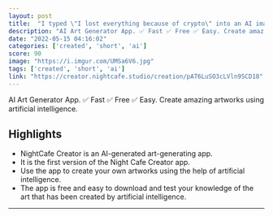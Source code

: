 ```yaml
---
layout: post
title:  "I typed \"I lost everything because of crypto\" into an AI image generator and this is what I got..."
description: "AI Art Generator App. ✅ Fast ✅ Free ✅ Easy. Create amazing artworks using artificial intelligence."
date: "2022-05-15 04:16:02"
categories: ['created', 'short', 'ai']
score: 90
image: "https://i.imgur.com/UMSa6V6.jpg"
tags: ['created', 'short', 'ai']
link: "https://creator.nightcafe.studio/creation/pAT6LuSO3cLVln9SCD18"
---
```


AI Art Generator App. ✅ Fast ✅ Free ✅ Easy. Create amazing artworks using artificial intelligence.

## Highlights

- NightCafe Creator is an AI-generated art-generating app.
- It is the first version of the Night Cafe Creator app.
- Use the app to create your own artworks using the help of artificial intelligence.
- The app is free and easy to download and test your knowledge of the art that has been created by artificial intelligence.

---
